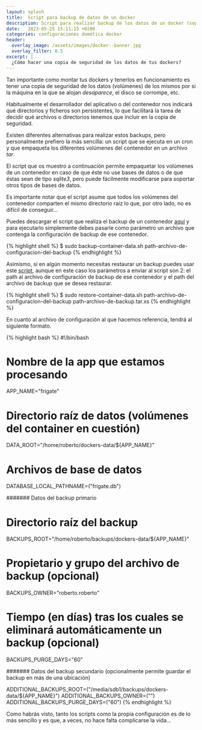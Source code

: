 ```yaml
---
layout: splash 
title:  Script para backup de datos de un docker
description: Script para realizar backup de los datos de un docker (soporta bases de datos sqlite3)
date:   2023-05-25 15:11:15 +0200
categories: configuraciones domótica docker
header:
  overlay_image: /assets/images/docker--banner.jpg
  overlay_filter: 0.5 
excerpt: |
  ¿Cómo hacer una copia de seguridad de los datos de tus dockers?
---
```

Tan importante como montar tus dockers y tenerlos en funcionamiento es tener una copia de seguridad de los datos (volúmenes) de los mismos por si la máquina en la que se alojan *desaparece*, el disco se corrompe, etc.

Habitualmente el desarrollador del aplicativo o del contenedor nos indicará qué directorios y ficheros son persistentes, lo que facilitará la tarea de decidir  qué archivos o directorios tenemos que incluir en la copia de seguridad.

Existen diferentes alternativas para realizar estos backups, pero personalmente prefiero la más sencilla: un script que se ejecuta en un cron y que empaqueta los diferentes volúmenes del contenedor en un archivo *tar*.

El script que os muestro a continuación permite empaquetar los volúmenes de un contenedor en caso de que éste no use bases de datos o de que éstas sean de tipo *sqlite3*, pero puede fácilmente modificarse para soportar otros tipos de bases de datos.

Es importante notar que el script asume que todos los volúmenes del contenedor comparten el mismo directorio raíz lo que, por otro lado, no es difícil de conseguir...

Puedes descargar el script que realiza el backup de un contenedor [aquí](https://gist.github.com/robertoprubio/fc8abe1fb776315b4e4fcf9af6984e0d) y para ejecutarlo simplemente debes pasarle como parámetro un archivo que contenga la configuración de backup de ese contenedor.

{% highlight shell %}
$ sudo backup-container-data.sh path-archivo-de-configuracion-del-backup
{% endhighlight %}

Asimismo, si en algún momento necesitas restaurar un backup puedes usar este [script](https://gist.github.com/robertoprubio/1bf5b965dc5d6107ed7e026060f793b2), aunque en este caso los parámetros a enviar al script son 2: el path al archivo de configuración de backup de ese contenedor y el path del archivo de backup que se desea restaurar.

{% highlight shell %}
$ sudo restore-container-data.sh path-archivo-de-configuracion-del-backup path-archivo-de-backup.tar.xs
{% endhighlight %}

En cuanto al archivo de configuración al que hacemos referencia, tendrá al siguiente formato.

{% highlight bash %}
#!/bin/bash

# Nombre de la app que estamos procesando

APP_NAME="frigate"

# Directorio raíz de datos (volúmenes del container en cuestión)

DATA_ROOT="/home/roberto/dockers-data/${APP_NAME}"

# Archivos de base de datos

DATABASE_LOCAL_PATHNAME=("frigate.db")

####### Datos del backup primario

# Directorio raíz del backup

BACKUPS_ROOT="/home/roberto/backups/dockers-data/${APP_NAME}"

# Propietario y grupo del archivo de backup (opcional)

BACKUPS_OWNER="roberto.roberto"

# Tiempo (en días) tras los cuales se eliminará automáticamente un backup (opcional)

BACKUPS_PURGE_DAYS="60"

####### Datos del backup secundario (opcionalmente permite guardar el backup en más de una ubicación)

ADDITIONAL_BACKUPS_ROOT=("/media/sdb1/backups/dockers-data/${APP_NAME}")
ADDITIONAL_BACKUPS_OWNER=("")
ADDITIONAL_BACKUPS_PURGE_DAYS=("60")
{% endhighlight %}

Como habrás visto, tanto los scripts como la propia configuración es de lo más sencillo y es que, a veces, no hace falta complicarse la vida...
